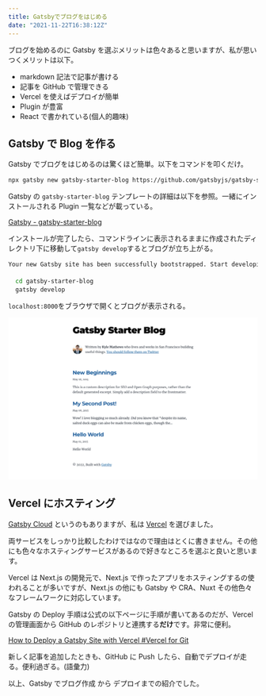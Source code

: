 ```yaml
---
title: Gatsbyでブログをはじめる
date: "2021-11-22T16:38:12Z"
---
```


ブログを始めるのに Gatsby を選ぶメリットは色々あると思いますが、私が思いつくメリットは以下。

- markdown 記法で記事が書ける
- 記事を GitHub で管理できる
- Vercel を使えばデプロイが簡単
- Plugin が豊富
- React で書かれている(個人的趣味)

## Gatsby で Blog を作る

Gatsby でブログをはじめるのは驚くほど簡単。以下をコマンドを叩くだけ。

```bash
npx gatsby new gatsby-starter-blog https://github.com/gatsbyjs/gatsby-starter-blog
```

Gatsby の `gatsby-starter-blog` テンプレートの詳細は以下を参照。一緒にインストールされる Plugin 一覧などが載っている。

[Gatsby - gatsby-starter-blog](https://www.gatsbyjs.com/starters/gatsbyjs/gatsby-starter-blog)

インストールが完了したら、コマンドラインに表示されるままに作成されたディレクトリ下に移動して`gatsby develop`するとブログが立ち上がる。

```bash
Your new Gatsby site has been successfully bootstrapped. Start developing it by running:

  cd gatsby-starter-blog
  gatsby develop
```

`localhost:8000`をブラウザで開くとブログが表示される。

![Gatsby Starter Blog](./localhost_8000_.png)

## Vercel にホスティング

[Gatsby Cloud](https://www.gatsbyjs.com/products/cloud/) というのもありますが、私は [Vercel](https://vercel.com/) を選びました。

両サービスをしっかり比較したわけではなので理由はとくに書きません。その他にも色々なホスティングサービスがあるので好きなところを選ぶと良いと思います。

Vercel は Next.js の開発元で、Next.js で作ったアプリをホスティングするの使われることが多いですが、Next.js の他にも Gatsby や CRA、Nuxt その他色々なフレームワークに対応しています。

Gatsby の Deploy 手順は公式の以下ページに手順が書いてあるのだが、Vercel の管理画面から GitHub のレポジトリと連携する**だけ**です。非常に便利。

[How to Deploy a Gatsby Site with Vercel #Vercel for Git](https://vercel.com/guides/deploying-gatsby-with-vercel#vercel-for-git)

新しく記事を追加したときも、GitHub に Push したら、自動でデプロイが走る。便利過ぎる。(語彙力)

以上、Gatsby でブログ作成 から デプロイまでの紹介でした。
